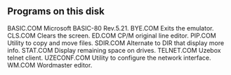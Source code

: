 
Programs on this disk
-------------------------------------------------------
BASIC.COM    Microsoft BASIC-80 Rev.5.21.
BYE.COM      Exits the emulator.
CLS.COM      Clears the screen.
ED.COM       CP/M original line editor.
PIP.COM      Utility to copy and move files.
SDIR.COM     Alternate to DIR that display more info.
STAT.COM     Display remaining space on drives.
TELNET.COM   Uzebox telnet client.
UZECONF.COM  Utility to configure the network interface.
WM.COM       Wordmaster editor.

